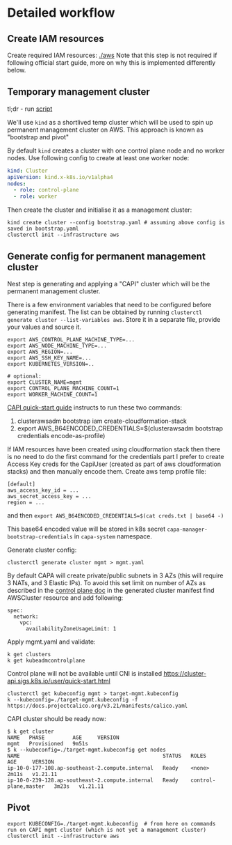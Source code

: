 # Detailed workflow

## Create IAM resources

Create required IAM resources: [./aws](aws/README.md)
Note that this step is not required if following official start guide, more on why this is implemented differently below.

## Temporary management cluster

tl;dr - run [script](../scripts/deploy-bootstrap-cluster.sh)

We'll use `kind` as a shortlived temp cluster which will be used to spin up permanent management cluster on AWS. This approach is known as "bootstrap and pivot"

By default `kind` creates a cluster with one control plane node and no worker nodes. Use following config to create at least one worker node:
```yaml
kind: Cluster
apiVersion: kind.x-k8s.io/v1alpha4
nodes:
  - role: control-plane
  - role: worker
```

Then create the cluster and initialise it as a management cluster:
```
kind create cluster --config bootstrap.yaml # assuming above config is saved in bootstrap.yaml
clusterctl init --infrastructure aws
```

## Generate config for permanent management cluster

Nest step is generating and applying a "CAPI" cluster which will be the permanent management cluster.

There is a few environment variables that need to be configured before generating manifest.
The list can be obtained by running `clusterctl generate cluster --list-variables aws`.
Store it in a separate file, provide your values and source it.

```
export AWS_CONTROL_PLANE_MACHINE_TYPE=...
export AWS_NODE_MACHINE_TYPE=...
export AWS_REGION=...
export AWS_SSH_KEY_NAME=...
export KUBERNETES_VERSION=..

# optional:
export CLUSTER_NAME=mgmt
export CONTROL_PLANE_MACHINE_COUNT=1
export WORKER_MACHINE_COUNT=1
```

[CAPI quick-start guide](https://cluster-api.sigs.k8s.io/user/quick-start.html) instructs to run these two commands:
1. clusterawsadm bootstrap iam create-cloudformation-stack
2. export AWS_B64ENCODED_CREDENTIALS=$(clusterawsadm bootstrap credentials encode-as-profile)

If IAM resources have been created using cloudformation stack then there is no need to do the first command
for the credentials part I prefer to create Access Key creds for the CapiUser (created as part of aws cloudformation stacks)
and then manually encode them. Create aws temp profile file:
```
[default]
aws_access_key_id = ...
aws_secret_access_key = ...
region = ...

```
and then `export AWS_B64ENCODED_CREDENTIALS=$(cat creds.txt | base64 -)`

This base64 encoded value will be stored in k8s secret `capa-manager-bootstrap-credentials` in `capa-system` namespace.

Generate cluster config:
```
clusterctl generate cluster mgmt > mgmt.yaml
```

By default CAPA will create private/public subnets in 3 AZs (this will require 3 NATs, and 3 Elastic IPs).
To avoid this set limit on number of AZs as described in the [control plane doc](https://cluster-api-aws.sigs.k8s.io/topics/failure-domains/control-planes.html)
in the generated cluster manifest find AWSCluster resource and add following:
```
spec:
  network:
    vpc:
      availabilityZoneUsageLimit: 1
```

Apply mgmt.yaml and validate:
```
k get clusters
k get kubeadmcontrolplane
```
Control plane will not be available until CNI is installed https://cluster-api.sigs.k8s.io/user/quick-start.html
```
clusterctl get kubeconfig mgmt > target-mgmt.kubeconfig
k --kubeconfig=./target-mgmt.kubeconfig -f https://docs.projectcalico.org/v3.21/manifests/calico.yaml
```

CAPI cluster should be ready now:
```
$ k get cluster
NAME   PHASE         AGE     VERSION
mgmt   Provisioned   9m51s
$ k --kubeconfig=./target-mgmt.kubeconfig get nodes
NAME                                              STATUS   ROLES                  AGE     VERSION
ip-10-0-177-108.ap-southeast-2.compute.internal   Ready    <none>                 2m11s   v1.21.11
ip-10-0-239-128.ap-southeast-2.compute.internal   Ready    control-plane,master   3m23s   v1.21.11
```

## Pivot
```
export KUBECONFIG=./target-mgmt.kubeconfig  # from here on commands run on CAPI mgmt cluster (which is not yet a management cluster)
clusterctl init --infrastructure aws
```


